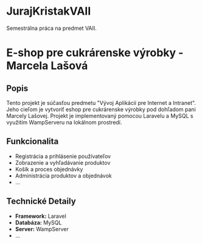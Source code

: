 # JurajKristakVAII
Semestrálna práca na predmet VAII.


# E-shop pre cukrárenske výrobky - Marcela Lašová

## Popis

Tento projekt je súčasťou predmetu "Vývoj Aplikácií pre Internet a Intranet". Jeho cieľom je vytvoriť eshop pre cukrárenske výrobky pod dohľadom pani Marcely Lašovej. Projekt je implementovaný pomocou Laravelu a MySQL s využitím WampServeru na lokálnom prostredí.

## Funkcionalita

- Registrácia a prihlásenie používateľov
- Zobrazenie a vyhľadávanie produktov
- Košík a proces objednávky
- Administrácia produktov a objednávok
- ...

## Technické Detaily

- **Framework:** Laravel
- **Databáza:** MySQL
- **Server:** WampServer
- ...
